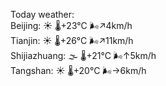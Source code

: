 Today weather:  
Beijing: ☀️   🌡️+23°C 🌬️↗4km/h  
Tianjin: ☀️   🌡️+26°C 🌬️↗11km/h  
Shijiazhuang: 🌫  🌡️+21°C 🌬️↑5km/h  
Tangshan: ☀️   🌡️+20°C 🌬️→6km/h  
